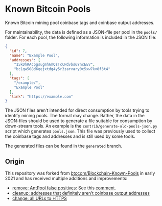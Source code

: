 # Known Bitcoin Pools

Known Bitcoin mining pool coinbase tags and coinbase output addresses.

For maintainability, the data is defined as a JSON-file per pool in the `pools/`
folder. For each pool, the following information is included in the JSON file:

```JSON
{
  "id": 7,
  "name": "Example Pool",
  "addresses": [
    "15kDhRAcpgsugmh6mQsTcCHdvbsuYncEEV",
    "bc1qw508d6qejxtdg4y5r3zarvary0c5xw7kv8f3t4"
  ],
  "tags": [
    "/example/",
    "Example Pool"
  ],
  "link": "https://example.com"
}
```

The JSON files aren't intended for direct consumption by tools trying to
identify mining pools. The format may change. Rather, the data in the
JSON-files should be used to generate a file suitable for consumption by
down-stream tools. An example is the `contrib/generate-old-pools-json.py`
script which generates `pools.json`. This file was previously used to
collect the coinbase tags and addresses and is still used by some tools.

The generated files can be found in the `generated` branch.

## Origin

This repository was forked from [btccom/Blockchain-Known-Pools](https://github.com/btccom/Blockchain-Known-Pools)
in early 2021 and has received multiple additions and improvements:

- [remove: AntPool false positives](https://github.com/0xB10C/known-mining-pools/commit/282d56844ec8072cf1ae8e793fe60faa96afa658): See this [comment](https://github.com/btccom/Blockchain-Known-Pools/commit/c5e50d99d319065623633342c6711c3db6e9802b#commitcomment-36520323).
- [cleanup: addresses that definitely aren't coinbase output addresses ](https://github.com/0xB10C/known-mining-pools/pull/6)
- [change: all URLs to HTTPS](https://github.com/0xB10C/known-mining-pools/commit/ed4b3f3ac96f28c11bea570ed071dfbafa3cef80)
